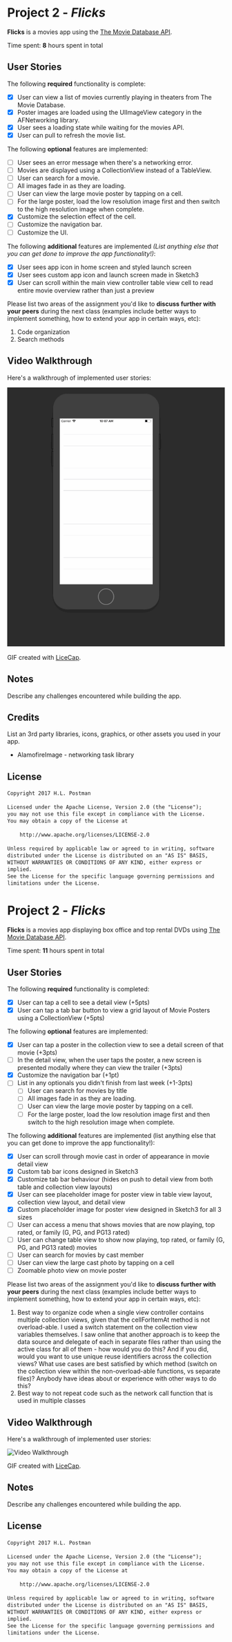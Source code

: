 # Project 2 - *Flicks*

**Flicks** is a movies app using the [The Movie Database API](http://docs.themoviedb.apiary.io/#).

Time spent: **8** hours spent in total

## User Stories

The following **required** functionality is complete:

- [x] User can view a list of movies currently playing in theaters from The Movie Database.
- [x] Poster images are loaded using the UIImageView category in the AFNetworking library.
- [x] User sees a loading state while waiting for the movies API.
- [x] User can pull to refresh the movie list.

The following **optional** features are implemented:

- [ ] User sees an error message when there's a networking error.
- [ ] Movies are displayed using a CollectionView instead of a TableView.
- [ ] User can search for a movie.
- [ ] All images fade in as they are loading.
- [ ] User can view the large movie poster by tapping on a cell.
- [ ] For the large poster, load the low resolution image first and then switch to the high resolution image when complete.
- [x] Customize the selection effect of the cell.
- [ ] Customize the navigation bar.
- [ ] Customize the UI.

The following **additional** features are implemented *(List anything else that you can get done to improve the app functionality!)*:

- [x] User sees app icon in home screen and styled launch screen
- [x] User sees custom app icon and launch screen made in Sketch3
- [x] User can scroll within the main view controller table view cell to read entire movie overview rather than just a preview 

Please list two areas of the assignment you'd like to **discuss further with your peers** during the next class (examples include better ways to implement something, how to extend your app in certain ways, etc):

1. Code organization
2. Search methods

## Video Walkthrough

Here's a walkthrough of implemented user stories:

<img src='https://github.com/hlpostman/FlicksTA/blob/master/flicksTA.gif' title='Video Walkthrough' width='' alt='Video Walkthrough' />

GIF created with [LiceCap](http://www.cockos.com/licecap/).

## Notes

Describe any challenges encountered while building the app.

## Credits

List an 3rd party libraries, icons, graphics, or other assets you used in your app.

- AlamofireImage - networking task library

## License

    Copyright 2017 H.L. Postman

    Licensed under the Apache License, Version 2.0 (the "License");
    you may not use this file except in compliance with the License.
    You may obtain a copy of the License at

        http://www.apache.org/licenses/LICENSE-2.0

    Unless required by applicable law or agreed to in writing, software
    distributed under the License is distributed on an "AS IS" BASIS,
    WITHOUT WARRANTIES OR CONDITIONS OF ANY KIND, either express or implied.
    See the License for the specific language governing permissions and
    limitations under the License.
# Project 2 - *Flicks*

**Flicks** is a movies app displaying box office and top rental DVDs using [The Movie Database API](http://docs.themoviedb.apiary.io/#).

Time spent: **11** hours spent in total

## User Stories

The following **required** functionality is completed:

- [x] User can tap a cell to see a detail view (+5pts)
- [x] User can tap a tab bar button to view a grid layout of Movie Posters using a CollectionView (+5pts)

The following **optional** features are implemented:

- [x] User can tap a poster in the collection view to see a detail screen of that movie (+3pts)
- [ ] In the detail view, when the user taps the poster, a new screen is presented modally where they can view the trailer (+3pts)
- [x] Customize the navigation bar (+1pt)
- [ ] List in any optionals you didn't finish from last week (+1-3pts)
   - [ ] User can search for movies by title
   - [ ] All images fade in as they are loading.
   - [ ] User can view the large movie poster by tapping on a cell.
   - [ ] For the large poster, load the low resolution image first and then switch to the high resolution image when complete.

The following **additional** features are implemented (list anything else that you can get done to improve the app functionality!):

- [x] User can scroll through movie cast in order of appearance in movie detail view 
- [x] Custom tab bar icons designed in Sketch3
- [x] Customize tab bar behaviour (hides on push to detail view from both table and collection view layouts)
- [x] User can see placeholder image for poster view in table view layout, collection view layout, and detail view
- [x] Custom placeholder image for poster view designed in Sketch3 for all 3 sizes
- [ ] User can access a menu that shows movies that are now playing, top rated, or family (G, PG, and PG13 rated)
- [ ] User can change table view to show now playing, top rated, or family (G, PG, and PG13 rated) movies
- [ ] User can search for movies by cast member 
- [ ] User can view the large cast photo by tapping on a cell
- [ ] Zoomable photo view on movie poster

Please list two areas of the assignment you'd like to **discuss further with your peers** during the next class (examples include better ways to implement something, how to extend your app in certain ways, etc):

1. Best way to organize code when a single view controller contains multiple collection views, given that the cellForItemAt method is not overload-able.  I used a switch statement on the collection view variables themselves.  I saw online that another approach is to keep the data source and delegate of each in separate files rather than using the active class for all of them - how would you do this?  And if you did, would you want to use unique reuse identifiers across the collection views?  What use cases are best satisfied by which method (switch on the collection view within the non-overload-able functions, vs separate files)?  Anybody have ideas about or experience with other ways to do this?
2. Best way to not repeat code such as the network call function that is used in multiple classes

## Video Walkthrough

Here's a walkthrough of implemented user stories:

<img src='https://github.com/hlpostman/FlicksTA/blob/master/FlicksTA/flicksTA_week2.gif' title='Video Walkthrough' width='' alt='Video Walkthrough' />

GIF created with [LiceCap](http://www.cockos.com/licecap/).

## Notes

Describe any challenges encountered while building the app.

## License

    Copyright 2017 H.L. Postman

    Licensed under the Apache License, Version 2.0 (the "License");
    you may not use this file except in compliance with the License.
    You may obtain a copy of the License at

        http://www.apache.org/licenses/LICENSE-2.0

    Unless required by applicable law or agreed to in writing, software
    distributed under the License is distributed on an "AS IS" BASIS,
    WITHOUT WARRANTIES OR CONDITIONS OF ANY KIND, either express or implied.
    See the License for the specific language governing permissions and
    limitations under the License.
